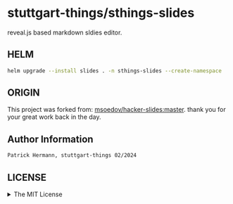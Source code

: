 # stuttgart-things/sthings-slides

reveal.js based markdown sldies editor.

## HELM

```bash
helm upgrade --install slides . -n sthings-slides --create-namespace
```


## ORIGIN
This project was forked from: [msoedov/hacker-slides:master](https://github.com/msoedov/hacker-slides). thank you for your great work back in the day.

## Author Information

```bash
Patrick Hermann, stuttgart-things 02/2024
```

## LICENSE

<details><summary>The MIT License</summary>

The MIT License (MIT)

Copyright (c) <2016> Alex Myasoedov, msoedov@gmail.com

Permission is hereby granted, free of charge, to any person obtaining a copy
of this software and associated documentation files (the "Software"), to deal
in the Software without restriction, including without limitation the rights
to use, copy, modify, merge, publish, distribute, sublicense, and/or sell
copies of the Software, and to permit persons to whom the Software is
furnished to do so, subject to the following conditions:

The above copyright notice and this permission notice shall be included in
all copies or substantial portions of the Software.

THE SOFTWARE IS PROVIDED "AS IS", WITHOUT WARRANTY OF ANY KIND, EXPRESS OR
IMPLIED, INCLUDING BUT NOT LIMITED TO THE WARRANTIES OF MERCHANTABILITY,
FITNESS FOR A PARTICULAR PURPOSE AND NONINFRINGEMENT. IN NO EVENT SHALL THE
AUTHORS OR COPYRIGHT HOLDERS BE LIABLE FOR ANY CLAIM, DAMAGES OR OTHER
LIABILITY, WHETHER IN AN ACTION OF CONTRACT, TORT OR OTHERWISE, ARISING FROM,
OUT OF OR IN CONNECTION WITH THE SOFTWARE OR THE USE OR OTHER DEALINGS IN
THE SOFTWARE.

</details>
